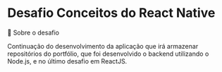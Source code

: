 # Desafio Conceitos do React Native

📃 Sobre o desafio

Continuação do desenvolvimento da aplicação que irá armazenar repositórios do portfólio, que foi desenvolvido o backend utilizando o Node.js, e no último desafio em ReactJS.
